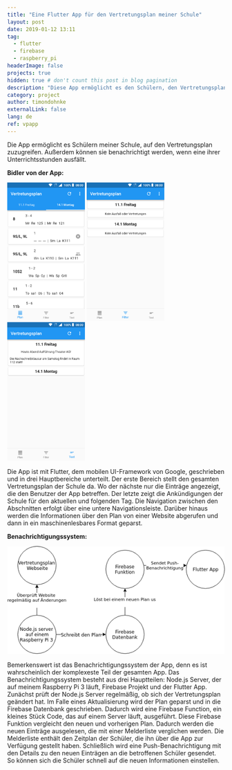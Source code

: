 ```yaml
---
title: "Eine Flutter App für den Vertretungsplan meiner Schule"
layout: post
date: 2019-01-12 13:11
tag:
  - flutter
  - firebase
  - raspberry_pi
headerImage: false
projects: true
hidden: true # don't count this post in blog pagination
description: "Diese App ermöglicht es den Schülern, den Vertretungsplan zu überprüfen."
category: project
author: timondohnke
externalLink: false
lang: de
ref: vpapp
---
```

Die App ermöglicht es Schülern meiner Schule, auf den Vertretungsplan zuzugreifen. Außerdem können sie benachrichtigt werden, wenn eine ihrer Unterrichtsstunden ausfällt.

**Bidler von der App:**
   <p float="left">
      <img src="/assets/images/project_vpapp/app_all.png" width="180" />
      <img src="/assets/images/project_vpapp/app_personalized.png" width="180" /> 
      <img src="/assets/images/project_vpapp/app_annoucment.png" width="180" /> 
    </p>

 Die App ist mit Flutter, dem mobilen UI-Framework von Google, geschrieben und in drei Hauptbereiche unterteilt. Der erste Bereich stellt den gesamten Vertretungsplan der Schule da. Wo der nächste nur die Einträge angezeigt, die den Benutzer der App betreffen. Der letzte zeigt die Ankündigungen der Schule für den aktuellen und folgenden Tag. Die Navigation zwischen den Abschnitten erfolgt über eine untere Navigationsleiste. Darüber hinaus werden die Informationen über den Plan von einer Website abgerufen und dann in ein maschinenlesbares Format geparst.

**Benachrichtigungssystem:**

 <p style="text-align: center"><img src="/assets/images/project_vpapp/notification_diagram.png" width="520" /></p>

Bemerkenswert ist das Benachrichtigungssystem der App, denn es ist wahrscheinlich der komplexeste Teil der gesamten App. Das Benachrichtigungssystem besteht aus drei Hauptteilen: Node.js Server, der auf meinem Raspberry Pi 3 läuft, Firebase Projekt und der Flutter App. 
Zunächst prüft der Node.js Server regelmäßig, ob sich der Vertretungsplan geändert hat. Im Falle eines Aktualisierung wird der Plan geparst und in die Firebase Datenbank geschrieben. Dadurch wird eine Firebase Function, ein kleines Stück Code, das auf einem Server läuft, ausgeführt. Diese Firebase Funktion vergleicht den neuen und vorherigen Plan. Dadurch werden die neuen Einträge ausgelesen, die mit einer Melderliste verglichen werden. Die Melderliste enthält den Zeitplan der Schüler, die ihn über die App zur Verfügung gestellt haben. Schließlich wird eine Push-Benachrichtigung mit den Details zu den neuen Einträgen an die betroffenen Schüler gesendet. So können sich die Schüler schnell auf die neuen Informationen einstellen.





